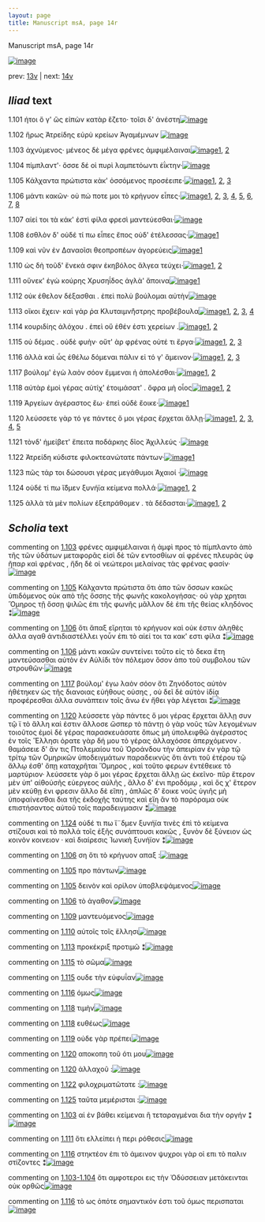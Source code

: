 ```yaml
---
layout: page
title: Manuscript msA, page 14r
---
```


Manuscript msA, page 14r

[![image](http://www.homermultitext.org/iipsrv?OBJ=IIP,1.0&FIF=/project/homer/pyramidal/deepzoom/hmt/vaimg/2017a/VA014RN_0015.tif&WID=100&CVT=JPEG)](http://www.homermultitext.org/ict2/?urn=urn:cite2:hmt:vaimg.2017a:VA014RN_0015)

prev:  [13v](../13v) | next:  [14v](../14v)

## *Iliad* text

1.101 <a id="1.101"/> ἠτοι ὅ γ' ὣς εἰπὼν κατὰρ ἕζετο· τοῖσι δ' ἀνέστη[![image](http://www.homermultitext.org/iipsrv?OBJ=IIP,1.0&FIF=/project/homer/pyramidal/deepzoom/hmt/vaimg/2017a/VA014RN_0015.tif&RGN=0.192,0.2329,0.33,0.0331&WID=1000&CVT=JPEG)](http://www.homermultitext.org/ict2/?urn=urn:cite2:hmt:vaimg.2017a:VA014RN_0015@0.192,0.2329,0.33,0.0331)

1.102 <a id="1.102"/> ἥρως Ἀτρείδης εὐρὺ 					κρείων Ἀγαμέμνων 				[![image](http://www.homermultitext.org/iipsrv?OBJ=IIP,1.0&FIF=/project/homer/pyramidal/deepzoom/hmt/vaimg/2017a/VA014RN_0015.tif&RGN=0.182,0.2509,0.316,0.0331&WID=1000&CVT=JPEG)](http://www.homermultitext.org/ict2/?urn=urn:cite2:hmt:vaimg.2017a:VA014RN_0015@0.182,0.2509,0.316,0.0331)

1.103 <a id="1.103"/> ἀχνύμενος· μένεος δὲ μέγα φρένες ἀμφιμέλαιναι[![image](http://www.homermultitext.org/iipsrv?OBJ=IIP,1.0&FIF=/project/homer/pyramidal/deepzoom/hmt/vaimg/2017a/VA014RN_0015.tif&RGN=0.187,0.269,0.366,0.0331&WID=1000&CVT=JPEG)](http://www.homermultitext.org/ict2/?urn=urn:cite2:hmt:vaimg.2017a:VA014RN_0015@0.187,0.269,0.366,0.0331)[1](#msA_1.116), [2](#msAim_1.136)

1.104 <a id="1.104"/> πίμπλαντ'· ὄσσε δέ οἱ πυρὶ λαμπετόωντι ἐΐκτην·[![image](http://www.homermultitext.org/iipsrv?OBJ=IIP,1.0&FIF=/project/homer/pyramidal/deepzoom/hmt/vaimg/2017a/VA014RN_0015.tif&RGN=0.184,0.2885,0.352,0.0308&WID=1000&CVT=JPEG)](http://www.homermultitext.org/ict2/?urn=urn:cite2:hmt:vaimg.2017a:VA014RN_0015@0.184,0.2885,0.352,0.0308)

1.105 <a id="1.105"/> Κάλχαντα πρώτιστα κὰκ' 					ὀσσόμενος προσέειπε·[![image](http://www.homermultitext.org/iipsrv?OBJ=IIP,1.0&FIF=/project/homer/pyramidal/deepzoom/hmt/vaimg/2017a/VA014RN_0015.tif&RGN=0.184,0.3058,0.352,0.0338&WID=1000&CVT=JPEG)](http://www.homermultitext.org/ict2/?urn=urn:cite2:hmt:vaimg.2017a:VA014RN_0015@0.184,0.3058,0.352,0.0338)[1](#msAil_1.357), [2](#msAil_1.358), [3](#msA_1.117)

1.106 <a id="1.106"/> μάντι κακῶν· οὐ πώ ποτε μοι τὸ κρήγυον εἶπες·[![image](http://www.homermultitext.org/iipsrv?OBJ=IIP,1.0&FIF=/project/homer/pyramidal/deepzoom/hmt/vaimg/2017a/VA014RN_0015.tif&RGN=0.185,0.3231,0.352,0.0338&WID=1000&CVT=JPEG)](http://www.homermultitext.org/ict2/?urn=urn:cite2:hmt:vaimg.2017a:VA014RN_0015@0.185,0.3231,0.352,0.0338)[1](#msA_1.123), [2](#msAil_1.359), [3](#msA_1.118), [4](#msAext_1.135), [5](#msA_1.119), [6](#msA_1.121), [7](#msA_1.120), [8](#msAim_1.137)

1.107 <a id="1.107"/> αἰεί τοι τὰ κάκ' ἐστὶ φίλα φρεσὶ μαντεύεσθαι·[![image](http://www.homermultitext.org/iipsrv?OBJ=IIP,1.0&FIF=/project/homer/pyramidal/deepzoom/hmt/vaimg/2017a/VA014RN_0015.tif&RGN=0.184,0.3441,0.337,0.0331&WID=1000&CVT=JPEG)](http://www.homermultitext.org/ict2/?urn=urn:cite2:hmt:vaimg.2017a:VA014RN_0015@0.184,0.3441,0.337,0.0331)

1.108 <a id="1.108"/> ἐσθλὸν δ' οὐδέ τί πω εἶπες ἔπος οὐδ' ἐτέλεσσας·[![image](http://www.homermultitext.org/iipsrv?OBJ=IIP,1.0&FIF=/project/homer/pyramidal/deepzoom/hmt/vaimg/2017a/VA014RN_0015.tif&RGN=0.182,0.3629,0.346,0.0323&WID=1000&CVT=JPEG)](http://www.homermultitext.org/ict2/?urn=urn:cite2:hmt:vaimg.2017a:VA014RN_0015@0.182,0.3629,0.346,0.0323)[1](#msA_1.122)

1.109 <a id="1.109"/> καὶ νῦν ἐν Δαναοῖσι 					θεοπροπέων ἀγορεύεις[![image](http://www.homermultitext.org/iipsrv?OBJ=IIP,1.0&FIF=/project/homer/pyramidal/deepzoom/hmt/vaimg/2017a/VA014RN_0015.tif&RGN=0.18,0.3832,0.333,0.0353&WID=1000&CVT=JPEG)](http://www.homermultitext.org/ict2/?urn=urn:cite2:hmt:vaimg.2017a:VA014RN_0015@0.18,0.3832,0.333,0.0353)[1](#msAil_1.360)

1.110 <a id="1.110"/> ὡς δὴ τοῦδ' ἕνεκά σφιν ἑκηβόλος ἄλγεα τεύχει·[![image](http://www.homermultitext.org/iipsrv?OBJ=IIP,1.0&FIF=/project/homer/pyramidal/deepzoom/hmt/vaimg/2017a/VA014RN_0015.tif&RGN=0.18,0.4035,0.343,0.0346&WID=1000&CVT=JPEG)](http://www.homermultitext.org/ict2/?urn=urn:cite2:hmt:vaimg.2017a:VA014RN_0015@0.18,0.4035,0.343,0.0346)[1](#msAil_1.361), [2](#msA_1.124)

1.111 <a id="1.111"/> οὕνεκ' ἐγὼ κούρης Χρυσηΐδος ἀγλὰ' ἄποινα[![image](http://www.homermultitext.org/iipsrv?OBJ=IIP,1.0&FIF=/project/homer/pyramidal/deepzoom/hmt/vaimg/2017a/VA014RN_0015.tif&RGN=0.18,0.4237,0.332,0.0301&WID=1000&CVT=JPEG)](http://www.homermultitext.org/ict2/?urn=urn:cite2:hmt:vaimg.2017a:VA014RN_0015@0.18,0.4237,0.332,0.0301)[1](#msAim_1.138)

1.112 <a id="1.112"/> οὐκ έθελον δέξασθαι . ἐπεὶ πολὺ βούλομαι αὐτὴν[![image](http://www.homermultitext.org/iipsrv?OBJ=IIP,1.0&FIF=/project/homer/pyramidal/deepzoom/hmt/vaimg/2017a/VA014RN_0015.tif&RGN=0.178,0.441,0.348,0.0316&WID=1000&CVT=JPEG)](http://www.homermultitext.org/ict2/?urn=urn:cite2:hmt:vaimg.2017a:VA014RN_0015@0.178,0.441,0.348,0.0316)

1.113 <a id="1.113"/> οἴκοι ἔχειν· καὶ γάρ ῥα Κλυταιμν̈ήστρης προβέβουλα[![image](http://www.homermultitext.org/iipsrv?OBJ=IIP,1.0&FIF=/project/homer/pyramidal/deepzoom/hmt/vaimg/2017a/VA014RN_0015.tif&RGN=0.18,0.4606,0.389,0.0323&WID=1000&CVT=JPEG)](http://www.homermultitext.org/ict2/?urn=urn:cite2:hmt:vaimg.2017a:VA014RN_0015@0.18,0.4606,0.389,0.0323)[1](#msA_1.125), [2](#msA_1.126), [3](#msAil_1.363), [4](#msAil_1.362)

1.114 <a id="1.114"/> κουριδίης ἀλόχου . ἐπεὶ οὔ ἑθέν ἐστι χερείων .[![image](http://www.homermultitext.org/iipsrv?OBJ=IIP,1.0&FIF=/project/homer/pyramidal/deepzoom/hmt/vaimg/2017a/VA014RN_0015.tif&RGN=0.177,0.4793,0.348,0.0323&WID=1000&CVT=JPEG)](http://www.homermultitext.org/ict2/?urn=urn:cite2:hmt:vaimg.2017a:VA014RN_0015@0.177,0.4793,0.348,0.0323)[1](#msA_1.128), [2](#msA_1.127)

1.115 <a id="1.115"/> οὐ δέμας . οὐδὲ φυὴν· οὔτ' ὰρ φρένας οὐτέ τι ἔργα·[![image](http://www.homermultitext.org/iipsrv?OBJ=IIP,1.0&FIF=/project/homer/pyramidal/deepzoom/hmt/vaimg/2017a/VA014RN_0015.tif&RGN=0.178,0.4996,0.374,0.0316&WID=1000&CVT=JPEG)](http://www.homermultitext.org/ict2/?urn=urn:cite2:hmt:vaimg.2017a:VA014RN_0015@0.178,0.4996,0.374,0.0316)[1](#msA_1.129), [2](#msAil_1.364), [3](#msAil_1.365)

1.116 <a id="1.116"/> ἀλλὰ καὶ ὧς ἐθέλω δόμεναι πάλιν εἰ τό γ' ἄμεινον·[![image](http://www.homermultitext.org/iipsrv?OBJ=IIP,1.0&FIF=/project/homer/pyramidal/deepzoom/hmt/vaimg/2017a/VA014RN_0015.tif&RGN=0.173,0.5177,0.376,0.0323&WID=1000&CVT=JPEG)](http://www.homermultitext.org/ict2/?urn=urn:cite2:hmt:vaimg.2017a:VA014RN_0015@0.173,0.5177,0.376,0.0323)[1](#msAim_1.139), [2](#msAil_1.366), [3](#msAint_1.142)

1.117 <a id="1.117"/> βούλομ' ἐγὼ λαὸν σόον ἔμμεναι ἠ ἀπολέσθαι·[![image](http://www.homermultitext.org/iipsrv?OBJ=IIP,1.0&FIF=/project/homer/pyramidal/deepzoom/hmt/vaimg/2017a/VA014RN_0015.tif&RGN=0.177,0.5364,0.342,0.0323&WID=1000&CVT=JPEG)](http://www.homermultitext.org/ict2/?urn=urn:cite2:hmt:vaimg.2017a:VA014RN_0015@0.177,0.5364,0.342,0.0323)[1](#msA_1.130), [2](#msA_1.131)

1.118 <a id="1.118"/> αὐτὰρ ἐμοὶ γέρας αὐτίχ' ἑτοιμάσατ' . ὄφρα μὴ οἶος[![image](http://www.homermultitext.org/iipsrv?OBJ=IIP,1.0&FIF=/project/homer/pyramidal/deepzoom/hmt/vaimg/2017a/VA014RN_0015.tif&RGN=0.172,0.5575,0.367,0.0316&WID=1000&CVT=JPEG)](http://www.homermultitext.org/ict2/?urn=urn:cite2:hmt:vaimg.2017a:VA014RN_0015@0.172,0.5575,0.367,0.0316)[1](#msAil_1.368), [2](#msAil_1.367)

1.119 <a id="1.119"/> Ἀργείων ἀγέραστος 					ἔω· ἐπεὶ οὐδὲ ἔοικε·[![image](http://www.homermultitext.org/iipsrv?OBJ=IIP,1.0&FIF=/project/homer/pyramidal/deepzoom/hmt/vaimg/2017a/VA014RN_0015.tif&RGN=0.171,0.5763,0.307,0.0301&WID=1000&CVT=JPEG)](http://www.homermultitext.org/ict2/?urn=urn:cite2:hmt:vaimg.2017a:VA014RN_0015@0.171,0.5763,0.307,0.0301)[1](#msAil_1.369)

1.120 <a id="1.120"/> λεύσσετε γὰρ τό γε πάντες ὅ μοι γέρας ἔρχεται ἄλλῃ·[![image](http://www.homermultitext.org/iipsrv?OBJ=IIP,1.0&FIF=/project/homer/pyramidal/deepzoom/hmt/vaimg/2017a/VA014RN_0015.tif&RGN=0.165,0.5943,0.387,0.0323&WID=1000&CVT=JPEG)](http://www.homermultitext.org/ict2/?urn=urn:cite2:hmt:vaimg.2017a:VA014RN_0015@0.165,0.5943,0.387,0.0323)[1](#msAil_1.371), [2](#msAil_1.372), [3](#msA_1.132), [4](#msA_1.133), [5](#msAil_1.370)

1.121 <a id="1.121"/> τὸνδ' ἠμείβετ' ἔπειτα ποδάρκης δῖος Ἀχιλλεύς ·[![image](http://www.homermultitext.org/iipsrv?OBJ=IIP,1.0&FIF=/project/homer/pyramidal/deepzoom/hmt/vaimg/2017a/VA014RN_0015.tif&RGN=0.165,0.6131,0.387,0.0323&WID=1000&CVT=JPEG)](http://www.homermultitext.org/ict2/?urn=urn:cite2:hmt:vaimg.2017a:VA014RN_0015@0.165,0.6131,0.387,0.0323)

1.122 <a id="1.122"/> Ἀτρείδη κύδιστε 					φιλοκτεανώτατε πάντων·[![image](http://www.homermultitext.org/iipsrv?OBJ=IIP,1.0&FIF=/project/homer/pyramidal/deepzoom/hmt/vaimg/2017a/VA014RN_0015.tif&RGN=0.173,0.6349,0.336,0.0316&WID=1000&CVT=JPEG)](http://www.homermultitext.org/ict2/?urn=urn:cite2:hmt:vaimg.2017a:VA014RN_0015@0.173,0.6349,0.336,0.0316)[1](#msAil_1.373)

1.123 <a id="1.123"/> πῶς τάρ τοι δώσουσι γέρας μεγάθυμοι Ἀχαιοί ·[![image](http://www.homermultitext.org/iipsrv?OBJ=IIP,1.0&FIF=/project/homer/pyramidal/deepzoom/hmt/vaimg/2017a/VA014RN_0015.tif&RGN=0.169,0.6559,0.353,0.0285&WID=1000&CVT=JPEG)](http://www.homermultitext.org/ict2/?urn=urn:cite2:hmt:vaimg.2017a:VA014RN_0015@0.169,0.6559,0.353,0.0285)

1.124 <a id="1.124"/> οὐδέ τί πω ἴ̈δμεν ξυνήϊα κείμενα πολλά·[![image](http://www.homermultitext.org/iipsrv?OBJ=IIP,1.0&FIF=/project/homer/pyramidal/deepzoom/hmt/vaimg/2017a/VA014RN_0015.tif&RGN=0.171,0.6732,0.324,0.0293&WID=1000&CVT=JPEG)](http://www.homermultitext.org/ict2/?urn=urn:cite2:hmt:vaimg.2017a:VA014RN_0015@0.171,0.6732,0.324,0.0293)[1](#msAil_1.374), [2](#msA_1.134)

1.125 <a id="1.125"/> ἀλλὰ τὰ μὲν πολίων ἐξεπράθομεν . τὰ δέδασται·[![image](http://www.homermultitext.org/iipsrv?OBJ=IIP,1.0&FIF=/project/homer/pyramidal/deepzoom/hmt/vaimg/2017a/VA014RN_0015.tif&RGN=0.169,0.689,0.34,0.0308&WID=1000&CVT=JPEG)](http://www.homermultitext.org/ict2/?urn=urn:cite2:hmt:vaimg.2017a:VA014RN_0015@0.169,0.689,0.34,0.0308)[1](#msAil_1.375), [2](#msAil_1.376)

## *Scholia* text

commenting on [1.103](#1.103)  <a id="msA_1.116"/> φρένες αμφιμέλαιναι ἡ ἀμφὶ προς τὸ πίμπλαντο ἀπὸ τῆς τῶν ὑδάτων μεταφορᾶς εἰσὶ δὲ τῶν εντοσθίων αἱ φρένες πλευρὰς ὑφ ῆπαρ καὶ φρένας , ἤδη δὲ οἱ νεώτεροι μελαίνας τὰς φρένας φασίν·[![image](http://www.homermultitext.org/iipsrv?OBJ=IIP,1.0&FIF=/project/homer/pyramidal/deepzoom/hmt/vaimg/2017a/VA014RN_0015.tif&RGN=0.18054532,0.12724758,0.61348563,0.02019364&WID=1000&CVT=JPEG)](http://www.homermultitext.org/ict2/?urn=urn:cite2:hmt:vaimg.2017a:VA014RN_0015@0.18054532,0.12724758,0.61348563,0.02019364)

commenting on [1.105](#1.105)  <a id="msA_1.117"/> Κάλχαντα πρώτιστα ὅτι ἀπο τῶν ὄσσων κακῶς ὑπιδόμενος οὐκ απὸ τῆς ὄσσης τῆς φωνῆς κακολογήσας· οὐ γὰρ χρηται Ὅμηρος τῇ ὅσσῃ ψιλῶς ἐπι τῆς φωνῆς μᾶλλον δὲ ἐπι τῆς θείας κληδόνος ⁑[![image](http://www.homermultitext.org/iipsrv?OBJ=IIP,1.0&FIF=/project/homer/pyramidal/deepzoom/hmt/vaimg/2017a/VA014RN_0015.tif&RGN=0.18312454,0.13858921,0.60759027,0.02240664&WID=1000&CVT=JPEG)](http://www.homermultitext.org/ict2/?urn=urn:cite2:hmt:vaimg.2017a:VA014RN_0015@0.18312454,0.13858921,0.60759027,0.02240664)

commenting on [1.106](#1.106)  <a id="msA_1.118.comment"/> ὅτι ἄπαξ εἴρηται τὸ κρήγυον καὶ οὐκ έστιν ἀληθὲς ἀλλα αγαθ ἀντιδιαστέλλει γοὖν ἐπι τὸ αἰεί τοι τα κακ' εστι φίλα ⁑[![image](http://www.homermultitext.org/iipsrv?OBJ=IIP,1.0&FIF=/project/homer/pyramidal/deepzoom/hmt/vaimg/2017a/VA014RN_0015.tif&RGN=0.18054532,0.15297372,0.61459101,0.01687414&WID=1000&CVT=JPEG)](http://www.homermultitext.org/ict2/?urn=urn:cite2:hmt:vaimg.2017a:VA014RN_0015@0.18054532,0.15297372,0.61459101,0.01687414)

commenting on [1.106](#1.106)  <a id="msA_1.119"/> μάντι κακῶν συντείνει τοῦτο εἰς τὸ δεκα ἔτη μαντεύσασθαι αὐτὸν ἐν Αὐλίδι τὸν πόλεμον ὅσον ἀπο τοῦ συμβολου τῶν στρουθῶν·[![image](http://www.homermultitext.org/iipsrv?OBJ=IIP,1.0&FIF=/project/homer/pyramidal/deepzoom/hmt/vaimg/2017a/VA014RN_0015.tif&RGN=0.26160648,0.16044260,0.47899779,0.01632089&WID=1000&CVT=JPEG)](http://www.homermultitext.org/ict2/?urn=urn:cite2:hmt:vaimg.2017a:VA014RN_0015@0.26160648,0.16044260,0.47899779,0.01632089)

commenting on [1.117](#1.117)  <a id="msA_1.130"/> βούλομ' ἐγω λαὸν σόον ὅτι Ζηνόδοτος αὐτὸν ἠθέτηκεν ὡς τῆς διανοιας εὐήθους ούσης , οὐ δεῖ δὲ αὐτὸν ἰδίᾳ προφέρεσθαι ἀλλα συνάπτειν τοῖς ἄνω ἐν ἤθει γὰρ λέγεται ⁑[![image](http://www.homermultitext.org/iipsrv?OBJ=IIP,1.0&FIF=/project/homer/pyramidal/deepzoom/hmt/vaimg/2017a/VA014RN_0015.tif&RGN=0.15585851,0.74799447,0.59801032,0.02600277&WID=1000&CVT=JPEG)](http://www.homermultitext.org/ict2/?urn=urn:cite2:hmt:vaimg.2017a:VA014RN_0015@0.15585851,0.74799447,0.59801032,0.02600277)

commenting on [1.120](#1.120)  <a id="msA_1.132"/> λεύσσετε γὰρ πάντες ὅ μοι γέρας ἔρχεται ἄλλῃ συν τῷ ϊ τὸ ἄλλη καὶ ἐστιν ἄλλοσε ὥσπερ τὸ πάντῃ ὁ γὰρ νοῦς τῶν λεγομένων τοιοῦτος ἐμοὶ δὲ γέρας παρασκευάσατε ὅπως μὴ ὑπολειφθῶ ἀγέραστος ἐν τοῖς Ἕλλησι ὁρατε γὰρ δή μου τὸ γέρας ἀλλαχόσσε ἀπερχόμενον . θαμάσειε δ' ἄν τις Πτολεμαίου τοῦ Ὀροάνδου τὴν ἀπειρίαν ἐν γὰρ τῷ τρίτῳ τῶν Ομηρικῶν ὑποδειγμάτων παραδεικνὺς ὅτι ἀντι τοῦ ἑτέρου τῷ ἄλλῳ ἐσθ' ὄπῃ καταχρῆται Ὅμηρος , καὶ τοῦτο φερων ἐντέθεικε τὸ μαρτύριον· λεύσσετε γὰρ ὅ μοι γέρας ἔρχεται ἄλλῃ ὡς ἐκεῖνο· πῦρ ἕτερον μὲν ὑπ' αἰθούσῆς εὐεργεος αὐλῆς , ἄλλο δ' ἐνι προδόμῳ , καὶ ὅς χ' ἕτερον μὲν κεύθῃ ἐνι φρεσιν ἄλλο δὲ εἴπη , ἁπλῶς δ' ἕοικε νοῦς ὑγιῆς μὴ ὑποφαίνεσθαι δια τῆς ἐκδοχῆς ταύτης καὶ εἴη ἂν τὸ παρόραμα οὐκ επιστήσαντος αὐτοῦ τοῖς παραδειγμασιν ⁑[![image](http://www.homermultitext.org/iipsrv?OBJ=IIP,1.0&FIF=/project/homer/pyramidal/deepzoom/hmt/vaimg/2017a/VA014RN_0015.tif&RGN=0.15364775,0.79004149,0.60464259,0.06832642&WID=1000&CVT=JPEG)](http://www.homermultitext.org/ict2/?urn=urn:cite2:hmt:vaimg.2017a:VA014RN_0015@0.15364775,0.79004149,0.60464259,0.06832642)

commenting on [1.124](#1.124)  <a id="msA_1.134"/> οὐδέ τι πω ἴ¨δμεν ξυνήϊα τινὲς ἐπὶ τὸ κείμενα στίζουσι καὶ τὸ πολλά τοῖς ἑξῆς συνάπτουσι κακῶς , ξυνὸν δὲ ξύνειον ὡς κοινὸν κοινειον · καὶ διαίρεσις Ἰωνικὴ ξυνήϊον ⁑[![image](http://www.homermultitext.org/iipsrv?OBJ=IIP,1.0&FIF=/project/homer/pyramidal/deepzoom/hmt/vaimg/2017a/VA014RN_0015.tif&RGN=0.15438467,0.85477178,0.60427413,0.02544952&WID=1000&CVT=JPEG)](http://www.homermultitext.org/ict2/?urn=urn:cite2:hmt:vaimg.2017a:VA014RN_0015@0.15438467,0.85477178,0.60427413,0.02544952)

commenting on [1.106](#1.106)  <a id="msAext_1.135.comment"/> ση ὅτι τὸ κρήγυον απαξ :[![image](http://www.homermultitext.org/iipsrv?OBJ=IIP,1.0&FIF=/project/homer/pyramidal/deepzoom/hmt/vaimg/2017a/VA014RN_0015.tif&RGN=0.78445099,0.34190871,0.05895357,0.02461964&WID=1000&CVT=JPEG)](http://www.homermultitext.org/ict2/?urn=urn:cite2:hmt:vaimg.2017a:VA014RN_0015@0.78445099,0.34190871,0.05895357,0.02461964)

commenting on [1.105](#1.105)  <a id="msAil_1.357.comment"/> προ πάντων[![image](http://www.homermultitext.org/iipsrv?OBJ=IIP,1.0&FIF=/project/homer/pyramidal/deepzoom/hmt/vaimg/2017a/VA014RN_0015.tif&RGN=0.28481945,0.30871369,0.05526898,0.00885201&WID=1000&CVT=JPEG)](http://www.homermultitext.org/ict2/?urn=urn:cite2:hmt:vaimg.2017a:VA014RN_0015@0.28481945,0.30871369,0.05526898,0.00885201)

commenting on [1.105](#1.105)  <a id="msAil_1.358.comment"/> δεινὸν καὶ ορίλον ὑποβλεψάμενος[![image](http://www.homermultitext.org/iipsrv?OBJ=IIP,1.0&FIF=/project/homer/pyramidal/deepzoom/hmt/vaimg/2017a/VA014RN_0015.tif&RGN=0.36882830,0.31203320,0.09653648,0.01078838&WID=1000&CVT=JPEG)](http://www.homermultitext.org/ict2/?urn=urn:cite2:hmt:vaimg.2017a:VA014RN_0015@0.36882830,0.31203320,0.09653648,0.01078838)

commenting on [1.106](#1.106)  <a id="msAil_1.359.comment"/> τὸ ἀγαθον[![image](http://www.homermultitext.org/iipsrv?OBJ=IIP,1.0&FIF=/project/homer/pyramidal/deepzoom/hmt/vaimg/2017a/VA014RN_0015.tif&RGN=0.43551953,0.33195021,0.04016212,0.00746888&WID=1000&CVT=JPEG)](http://www.homermultitext.org/ict2/?urn=urn:cite2:hmt:vaimg.2017a:VA014RN_0015@0.43551953,0.33195021,0.04016212,0.00746888)

commenting on [1.109](#1.109)  <a id="msAil_1.360.comment"/> μαντευόμενος[![image](http://www.homermultitext.org/iipsrv?OBJ=IIP,1.0&FIF=/project/homer/pyramidal/deepzoom/hmt/vaimg/2017a/VA014RN_0015.tif&RGN=0.35593220,0.38893499,0.06226971,0.00802213&WID=1000&CVT=JPEG)](http://www.homermultitext.org/ict2/?urn=urn:cite2:hmt:vaimg.2017a:VA014RN_0015@0.35593220,0.38893499,0.06226971,0.00802213)

commenting on [1.110](#1.110)  <a id="msAil_1.361.comment"/> αὑτοῖς τοῖς ἕλλησι[![image](http://www.homermultitext.org/iipsrv?OBJ=IIP,1.0&FIF=/project/homer/pyramidal/deepzoom/hmt/vaimg/2017a/VA014RN_0015.tif&RGN=0.29108327,0.40331950,0.06595431,0.01217151&WID=1000&CVT=JPEG)](http://www.homermultitext.org/ict2/?urn=urn:cite2:hmt:vaimg.2017a:VA014RN_0015@0.29108327,0.40331950,0.06595431,0.01217151)

commenting on [1.113](#1.113)  <a id="msAil_1.363.comment"/> προκέκριξ προτιμῶ ⁑[![image](http://www.homermultitext.org/iipsrv?OBJ=IIP,1.0&FIF=/project/homer/pyramidal/deepzoom/hmt/vaimg/2017a/VA014RN_0015.tif&RGN=0.47605011,0.46583679,0.09985262,0.01327801&WID=1000&CVT=JPEG)](http://www.homermultitext.org/ict2/?urn=urn:cite2:hmt:vaimg.2017a:VA014RN_0015@0.47605011,0.46583679,0.09985262,0.01327801)

commenting on [1.115](#1.115)  <a id="msAil_1.364.comment"/> τὸ σῶμα[![image](http://www.homermultitext.org/iipsrv?OBJ=IIP,1.0&FIF=/project/homer/pyramidal/deepzoom/hmt/vaimg/2017a/VA014RN_0015.tif&RGN=0.21002211,0.49820194,0.04310980,0.01051176&WID=1000&CVT=JPEG)](http://www.homermultitext.org/ict2/?urn=urn:cite2:hmt:vaimg.2017a:VA014RN_0015@0.21002211,0.49820194,0.04310980,0.01051176)

commenting on [1.115](#1.115)  <a id="msAil_1.365.comment"/> ουδε τὴν εὐφυΐαν[![image](http://www.homermultitext.org/iipsrv?OBJ=IIP,1.0&FIF=/project/homer/pyramidal/deepzoom/hmt/vaimg/2017a/VA014RN_0015.tif&RGN=0.28887251,0.50013831,0.06521739,0.01134163&WID=1000&CVT=JPEG)](http://www.homermultitext.org/ict2/?urn=urn:cite2:hmt:vaimg.2017a:VA014RN_0015@0.28887251,0.50013831,0.06521739,0.01134163)

commenting on [1.116](#1.116)  <a id="msAil_1.366.comment"/> όμως[![image](http://www.homermultitext.org/iipsrv?OBJ=IIP,1.0&FIF=/project/homer/pyramidal/deepzoom/hmt/vaimg/2017a/VA014RN_0015.tif&RGN=0.25018423,0.51784232,0.02321297,0.00829876&WID=1000&CVT=JPEG)](http://www.homermultitext.org/ict2/?urn=urn:cite2:hmt:vaimg.2017a:VA014RN_0015@0.25018423,0.51784232,0.02321297,0.00829876)

commenting on [1.118](#1.118)  <a id="msAil_1.367.comment"/> τιμὴν[![image](http://www.homermultitext.org/iipsrv?OBJ=IIP,1.0&FIF=/project/homer/pyramidal/deepzoom/hmt/vaimg/2017a/VA014RN_0015.tif&RGN=0.28076640,0.55878285,0.02947679,0.00829876&WID=1000&CVT=JPEG)](http://www.homermultitext.org/ict2/?urn=urn:cite2:hmt:vaimg.2017a:VA014RN_0015@0.28076640,0.55878285,0.02947679,0.00829876)

commenting on [1.118](#1.118)  <a id="msAil_1.368.comment"/> ευθέως[![image](http://www.homermultitext.org/iipsrv?OBJ=IIP,1.0&FIF=/project/homer/pyramidal/deepzoom/hmt/vaimg/2017a/VA014RN_0015.tif&RGN=0.33714075,0.55988935,0.03058217,0.00885201&WID=1000&CVT=JPEG)](http://www.homermultitext.org/ict2/?urn=urn:cite2:hmt:vaimg.2017a:VA014RN_0015@0.33714075,0.55988935,0.03058217,0.00885201)

commenting on [1.119](#1.119)  <a id="msAil_1.369.comment"/> οὐδε γὰρ πρέπει[![image](http://www.homermultitext.org/iipsrv?OBJ=IIP,1.0&FIF=/project/homer/pyramidal/deepzoom/hmt/vaimg/2017a/VA014RN_0015.tif&RGN=0.47310243,0.58810512,0.05821665,0.01217151&WID=1000&CVT=JPEG)](http://www.homermultitext.org/ict2/?urn=urn:cite2:hmt:vaimg.2017a:VA014RN_0015@0.47310243,0.58810512,0.05821665,0.01217151)

commenting on [1.120](#1.120)  <a id="msAil_1.371.comment"/> αποκοπη τοῦ ότι μου[![image](http://www.homermultitext.org/iipsrv?OBJ=IIP,1.0&FIF=/project/homer/pyramidal/deepzoom/hmt/vaimg/2017a/VA014RN_0015.tif&RGN=0.37361828,0.59861687,0.06963891,0.00857538&WID=1000&CVT=JPEG)](http://www.homermultitext.org/ict2/?urn=urn:cite2:hmt:vaimg.2017a:VA014RN_0015@0.37361828,0.59861687,0.06963891,0.00857538)

commenting on [1.120](#1.120)  <a id="msAil_1.372.comment"/> ἀλλαχοῦ :[![image](http://www.homermultitext.org/iipsrv?OBJ=IIP,1.0&FIF=/project/homer/pyramidal/deepzoom/hmt/vaimg/2017a/VA014RN_0015.tif&RGN=0.51879145,0.60304288,0.03537214,0.00968188&WID=1000&CVT=JPEG)](http://www.homermultitext.org/ict2/?urn=urn:cite2:hmt:vaimg.2017a:VA014RN_0015@0.51879145,0.60304288,0.03537214,0.00968188)

commenting on [1.122](#1.122)  <a id="msAil_1.373.comment"/> φιλοχριματῶτατε :[![image](http://www.homermultitext.org/iipsrv?OBJ=IIP,1.0&FIF=/project/homer/pyramidal/deepzoom/hmt/vaimg/2017a/VA014RN_0015.tif&RGN=0.36551216,0.63596127,0.08142962,0.01272476&WID=1000&CVT=JPEG)](http://www.homermultitext.org/ict2/?urn=urn:cite2:hmt:vaimg.2017a:VA014RN_0015@0.36551216,0.63596127,0.08142962,0.01272476)

commenting on [1.125](#1.125)  <a id="msAil_1.376.comment"/> ταῦτα μεμέρισται :[![image](http://www.homermultitext.org/iipsrv?OBJ=IIP,1.0&FIF=/project/homer/pyramidal/deepzoom/hmt/vaimg/2017a/VA014RN_0015.tif&RGN=0.41672808,0.71286307,0.07479735,0.01023513&WID=1000&CVT=JPEG)](http://www.homermultitext.org/ict2/?urn=urn:cite2:hmt:vaimg.2017a:VA014RN_0015@0.41672808,0.71286307,0.07479735,0.01023513)

commenting on [1.103](#1.103)  <a id="msAim_1.136.comment"/> αἱ ἐν βάθει κείμεναι ἣ τεταραγμέναι δια τὴν οργήν ⁑[![image](http://www.homermultitext.org/iipsrv?OBJ=IIP,1.0&FIF=/project/homer/pyramidal/deepzoom/hmt/vaimg/2017a/VA014RN_0015.tif&RGN=0.48378777,0.27081604,0.09911570,0.01715076&WID=1000&CVT=JPEG)](http://www.homermultitext.org/ict2/?urn=urn:cite2:hmt:vaimg.2017a:VA014RN_0015@0.48378777,0.27081604,0.09911570,0.01715076)

commenting on [1.111](#1.111)  <a id="msAim_1.138.comment"/> ὅτι ελλείπει ἡ περι ρόθεσις[![image](http://www.homermultitext.org/iipsrv?OBJ=IIP,1.0&FIF=/project/homer/pyramidal/deepzoom/hmt/vaimg/2017a/VA014RN_0015.tif&RGN=0.50994842,0.43208852,0.06742815,0.01770401&WID=1000&CVT=JPEG)](http://www.homermultitext.org/ict2/?urn=urn:cite2:hmt:vaimg.2017a:VA014RN_0015@0.50994842,0.43208852,0.06742815,0.01770401)

commenting on [1.116](#1.116)  <a id="msAim_1.139.comment"/> στηκτέον ἐπι τὸ άμεινον ψυχροι γὰρ οἱ επι τὸ παλιν στίζοντες ⁑[![image](http://www.homermultitext.org/iipsrv?OBJ=IIP,1.0&FIF=/project/homer/pyramidal/deepzoom/hmt/vaimg/2017a/VA014RN_0015.tif&RGN=0.52837141,0.52586445,0.04568902,0.04370678&WID=1000&CVT=JPEG)](http://www.homermultitext.org/ict2/?urn=urn:cite2:hmt:vaimg.2017a:VA014RN_0015@0.52837141,0.52586445,0.04568902,0.04370678)

commenting on [1.103-1.104](#1.103-1.104)  <a id="msAint_1.141.comment"/> ὅτι αμφοτεροι εις τὴν Ὀδύσσειαν μετάκεινται οὐκ ορθῶς[![image](http://www.homermultitext.org/iipsrv?OBJ=IIP,1.0&FIF=/project/homer/pyramidal/deepzoom/hmt/vaimg/2017a/VA014RN_0015.tif&RGN=0.12601326,0.26085754,0.05747973,0.03347165&WID=1000&CVT=JPEG)](http://www.homermultitext.org/ict2/?urn=urn:cite2:hmt:vaimg.2017a:VA014RN_0015@0.12601326,0.26085754,0.05747973,0.03347165)

commenting on [1.116](#1.116)  <a id="msAint_1.142.comment"/> τὸ ως ὁπότε σημαντικόν ἐστι τοῦ όμως περισπαται[![image](http://www.homermultitext.org/iipsrv?OBJ=IIP,1.0&FIF=/project/homer/pyramidal/deepzoom/hmt/vaimg/2017a/VA014RN_0015.tif&RGN=0.11532793,0.52116183,0.06005895,0.02959889&WID=1000&CVT=JPEG)](http://www.homermultitext.org/ict2/?urn=urn:cite2:hmt:vaimg.2017a:VA014RN_0015@0.11532793,0.52116183,0.06005895,0.02959889)